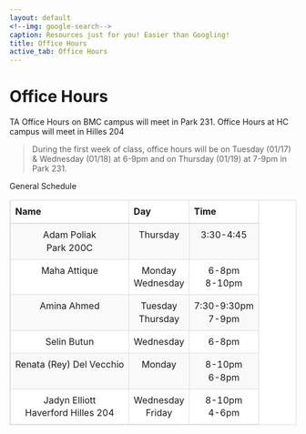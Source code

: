 ```yaml
---
layout: default
<!--img: google-search-->
caption: Resources just for you! Easier than Googling!
title: Office Hours
active_tab: Office Hours
---
```


 <style>

th {
    text-align: left
}

table > thead > tr > th, table > tbody > tr > th, table > tfoot > tr > th, table > thead > tr > td,
table > tbody > tr > td, table > tfoot > tr > td {
    padding: 8px;
    line-height: 1.42857143;
    vertical-align: top;
    border-top: 1px solid #ddd
}

table > thead > tr > th {
    vertical-align: bottom;
    border-bottom: 2px solid #ddd
}

table > caption + thead > tr:first-child > th, table > colgroup + thead > tr:first-child > th,
table > thead:first-child > tr:first-child > th, table > caption + thead > tr:first-child > td,
table > colgroup + thead > tr:first-child > td, table > thead:first-child > tr:first-child > td {
    border-top: 0
}

table > tbody + tbody {
    border-top: 2px solid #ddd
}

table {
    border: 1px solid #ddd;
    border-spacing: 0;
    border-collapse: collapse;
    background-color: #fff;
    width: 100%;
    max-width: 100%;
    margin-bottom: 20px
}

td, th {
    padding: 0
}

table > thead > tr > th, table > tbody > tr > th, table > tfoot > tr > th,
table > thead > tr > td, table > tbody > tr > td, table > tfoot > tr > td {
    border: 1px solid #ddd
}

table > thead > tr > th, table > thead > tr > td {
    border-bottom-width: 2px
}

table > tbody > tr:nth-child(odd) {
    background-color: #f9f9f9
}

</style>


# Office Hours

TA Office Hours on BMC campus will meet in Park 231.
Office Hours at HC campus will meet in Hilles 204

> During the first week of class, office hours will be on Tuesday (01/17) & Wednesday (01/18) at 6-9pm and on Thursday (01/19) at 7-9pm in Park 231.

General Schedule

<table>
<thead>
<tr>
<th align="center">Name</th>
<th align="center">Day</th>
<th align="center">Time</th>
</tr>
</thead>
<tbody>
<tr align="center">
<td>Adam Poliak <br> Park 200C</td>
<td align="center">Thursday</td>
<td>3:30-4:45</td>
</tr>
<tr align="center">
<td align="center">Maha Attique</td>
<td align="center"> Monday <br> Wednesday </td>
<td>6-8pm <br> 8-10pm </td>
</tr>
<tr align="center">
<td align="center">Amina Ahmed</td>
<td align="center"> Tuesday<br> Thursday </td>
<td>7:30-9:30pm <br> 7-9pm </td>
</tr>
<tr align="center">
<td align="center">Selin Butun</td>
<td align="center"> Wednesday </td>
<td> 6-8pm </td>
</tr>
<tr align="center">
<td align="center">Renata (Rey) Del Vecchio</td>
<td align="center"> Monday<br> </td>
<td> 8-10pm<br> 6-8pm </td>
</tr>
<tr align="center">
<td align="center">Jadyn Elliott <br> Haverford Hilles 204</td>
<td align="center"> Wednesday <br> Friday </td>
<td>8-10pm<br> 4-6pm</td>
</tr>
</tbody>
</table>




